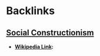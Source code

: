 
# Backlinks
## [Social Constructionism](<Social Constructionism.md>)
- **[Wikipedia Link](<Wikipedia Link.md>):**

